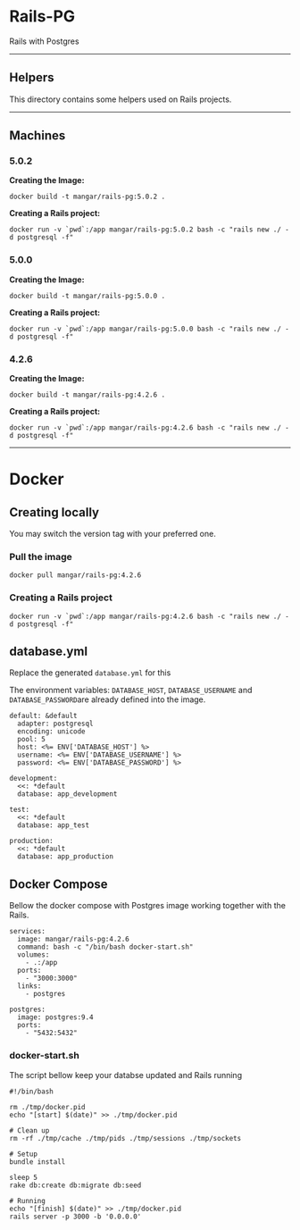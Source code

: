 # Rails-PG

Rails with Postgres

---


## Helpers

This directory contains some helpers used on Rails projects.



---

## Machines




### 5.0.2


__Creating the Image:__
```
docker build -t mangar/rails-pg:5.0.2 .
```


__Creating a Rails project:__
```
docker run -v `pwd`:/app mangar/rails-pg:5.0.2 bash -c "rails new ./ -d postgresql -f"
```









### 5.0.0


__Creating the Image:__
```
docker build -t mangar/rails-pg:5.0.0 .
```


__Creating a Rails project:__
```
docker run -v `pwd`:/app mangar/rails-pg:5.0.0 bash -c "rails new ./ -d postgresql -f"
```





### 4.2.6


__Creating the Image:__
```
docker build -t mangar/rails-pg:4.2.6 .
```


__Creating a Rails project:__
```
docker run -v `pwd`:/app mangar/rails-pg:4.2.6 bash -c "rails new ./ -d postgresql -f"
```




---

# Docker

## Creating locally

You may switch the version tag with your preferred one.

### Pull the image
```
docker pull mangar/rails-pg:4.2.6
```

### Creating a Rails project
```
docker run -v `pwd`:/app mangar/rails-pg:4.2.6 bash -c "rails new ./ -d postgresql -f"
```


## database.yml

Replace the generated `database.yml` for this

The environment variables: `DATABASE_HOST`, `DATABASE_USERNAME` and `DATABASE_PASSWORD`are already defined into the image.


```
default: &default
  adapter: postgresql
  encoding: unicode
  pool: 5
  host: <%= ENV['DATABASE_HOST'] %>
  username: <%= ENV['DATABASE_USERNAME'] %>
  password: <%= ENV['DATABASE_PASSWORD'] %>    

development:
  <<: *default
  database: app_development

test:
  <<: *default
  database: app_test

production:
  <<: *default
  database: app_production

```

## Docker Compose

Bellow the docker compose with Postgres image working together with the Rails.
```
services:
  image: mangar/rails-pg:4.2.6
  command: bash -c "/bin/bash docker-start.sh"
  volumes:
    - .:/app
  ports:
    - "3000:3000"
  links:
    - postgres

postgres:
  image: postgres:9.4
  ports:
    - "5432:5432"
```

### docker-start.sh

The script bellow keep your databse updated and Rails running
```
#!/bin/bash

rm ./tmp/docker.pid
echo "[start] $(date)" >> ./tmp/docker.pid

# Clean up
rm -rf ./tmp/cache ./tmp/pids ./tmp/sessions ./tmp/sockets

# Setup
bundle install

sleep 5
rake db:create db:migrate db:seed

# Running
echo "[finish] $(date)" >> ./tmp/docker.pid
rails server -p 3000 -b '0.0.0.0'
```
